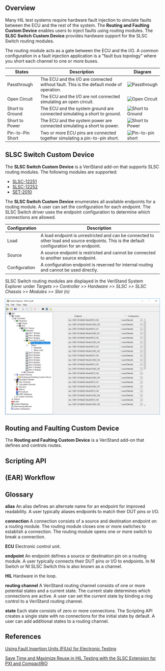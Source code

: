 ## Overview

Many HIL test systems require hardware fault injection to simulate faults between the ECU and the rest of the system. The **Routing and Faulting Custom Device** enables users to inject faults using routing modules. The **SLSC Switch Custom Device** provides hardware support for the SLSC Switch routing modules.

The routing module acts as a gate between the ECU and the I/O. A common configuration in a fault injection application is a "fault bus topology" where you short each channel to one or more buses.

| States | Description | Diagram |
|---|---|---|
| Passthrough | The ECU and the I/O are connected without fault. This is the default mode of operation. | ![Passthrough](https://ni.scene7.com/is/image/ni/wraiiira5591242785034529104?scl=1) |
| Open Circuit | The ECU and the I/O are not connected simulating an open circuit. | ![Open Circuit](https://ni.scene7.com/is/image/ni/lrknfeim3638940521012328059?scl=1)|
| Short to Ground | The ECU and the system ground are connected simulating a short to ground. | ![Short to Ground](https://ni.scene7.com/is/image/ni/yijyimpy803861224648293470?scl=1) |
| Short to Power | The ECU and the system power are connected simulating a short to power. | ![Short to Power](https://ni.scene7.com/is/image/ni/yijyimpy803861224648293470?scl=1) |
| Pin-to-Pin Short | Two or more ECU pins are connected together simulating a pin-to-pin short. | ![Pin-to-pin short](https://ni.scene7.com/is/image/ni/bbkmcugz4974244261650505563?scl=1) |

## SLSC Switch Custom Device

The **SLSC Switch Custom Device** is a VeriStand add-on that supports SLSC routing modules. The following modules are supported:
* [SLSC-12251](https://www.ni.com/en-us/support/model.slsc-12251.html)
* [SLSC-12252](https://www.ni.com/en-us/support/model.slsc-12252.html)
* [SET-2010](https://www.smart-e-tech.de/en/products/signal-conditioning-with-slsc/set-slsc-cards/set-2010-routing-card/)

The **SLSC Switch Custom Device** enumerates all available endpoints for a routing module. A user can set the configuration for each endpoint. The SLSC Switch driver uses the endpoint configuration to determine which connections are allowed.

| Configuration | Description |
|---|---|
| Load | A load endpoint is unrestricted and can be connected to other load and source endpoints. This is the default configuration for an endpoint. |
| Source | A source endpoint is restricted and cannot be connected to another source endpoint. |
| Configuration | A configuration endpoint is reserved for internal routing and cannot be used directly. |

SLSC Switch routing modules are displayed in the VeriStand System Explorer under _Targets >> Controller >> Hardware >> SLSC >> SLSC Chassis >> Modules >> Slot (n)_

![SLSC Switch System Explorer](SLSC%20Switch%20System%20Explorer.png)

## Routing and Faulting Custom Device

The **Routing and Faulting Custom Device** is a VeriStand add-on that defines and controls routes.

## Scripting API

## (EAR) Workflow

## Glossary

**alias**   An alias defines an alternate name for an endpoint for improved readability. A user typically aliases endpoints to match their DUT pins or I/O.

**connection**   A connection consists of a source and destination endpoint on a routing module. The routing module closes one or more switches to establish a connection. The routing module opens one or more switch to break a connection.

**ECU**   Electronic control unit.

**endpoint**   An endpoint defines a source or destination pin on a routing module. A user typically connects their DUT pins or I/O to endpoints. In NI Switch or NI SLSC Switch this is also known as a channel.

**HIL**   Hardware in the loop.

**routing channel**   A VeriStand routing channel consists of one or more potential states and a current state. The current state determines which connections are active. A user can set the current state by binding a ring control to a VeriStand routing channel.

**state**   Each state consists of zero or more connections. The Scripting API creates a single state with no connections for the initial state by default. A user can add additional states to a routing channel.

## References

[Using Fault Insertion Units (FIUs) for Electronic Testing](http://www.ni.com/en-us/innovations/white-papers/09/using-fault-insertion-units--fius--for-electronic-testing.html)

[Save Time and Maximize Reuse in HIL Testing with the SLSC Extension for PXI and CompactRIO](https://www.ni.com/en-us/innovations/white-papers/18/save-time-and-maximize-reuse-in-hil-testing-with-the-slsc-extens.html)
